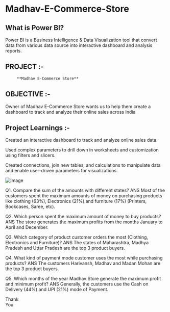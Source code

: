 # Madhav-E-Commerce-Store

## **What is Power BI?**
Power BI is a Business Intelligence & Data Visualization tool that convert data from various data source into interactive dashboard and analysis reports.

## PROJECT :-
         **Madhav E-Commerce Store**


## OBJECTIVE :-
Owner of Madhav E-Commerce Store wants us to help them create a dashboard to track and analyze their online sales across India


## Project Learnings :-
  Created an interactive dashboard to track and analyze online sales data.

 Used complex parameters to drill down in worksheets and customization using filters and slicers.

 Created connections, join new tables, and calculations to manipulate data and enable user-driven parameters for visualizations.


![image](https://github.com/SainathPawar75/Madhav-E-Commerce-Store/assets/139794162/0a7b4011-dee3-4cd7-a905-675731ce8603)

Q1. Compare the sum of the amounts with different states?
ANS  Most of the customers spent the maximum amounts of money on purchasing products like clothing (63%), Electronics (21%) and furniture (17%) (Printers, Bookcases, Saree, 
      etc).


Q2. Which person spent the maximum amount of money to buy products?
ANS The store generates the maximum profits from the months January to April and December.


Q3. Which category of product customer orders the most (Clothing, Electronics and Furniture)?
ANS The states of Maharashtra, Madhya Pradesh and Uttar Pradesh are the top 3 product buyers.


Q4. What kind of payment mode customer uses the most while purchasing products?
ANS The customers Harivansh, Madhav and Madan Mohan are the top 3 product buyers.


Q5. Which months of the year Madhav Store generate the maximum profit and minimum profit?
ANS Generally, the customers use the Cash on Delivery (44%) and UPI (21%) mode of Payment.


 Thank  
  You



